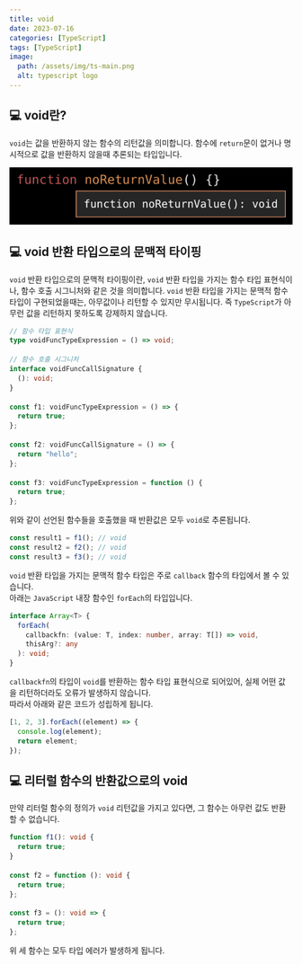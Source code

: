 ```yaml
---
title: void
date: 2023-07-16
categories: [TypeScript]
tags: [TypeScript]
image:
  path: /assets/img/ts-main.png
  alt: typescript logo
---
```


## 💻 void란?

`void`는 값을 반환하지 않는 함수의 리턴값을 의미합니다. 함수에 `return`문이 없거나 명시적으로 값을 반환하지 않을때 추론되는 타입입니다.

![void-function-example](/assets/img/void/void-function-example.png)

## 💻 void 반환 타입으로의 문맥적 타이핑

`void` 반환 타입으로의 문맥적 타이핑이란, `void` 반환 타입을 가지는 함수 타입 표현식이나, 함수 호출 시그니처와 같은 것을 의미합니다.
`void` 반환 타입을 가지는 문맥적 함수 타입이 구현되었을때는, 아무값이나 리턴할 수 있지만 무시됩니다. 즉 `TypeScript`가 아무런 값을 리턴하지 못하도록 강제하지 않습니다.

```typescript
// 함수 타입 표현식
type voidFuncTypeExpression = () => void;

// 함수 호출 시그니처
interface voidFuncCallSignature {
  (): void;
}

const f1: voidFuncTypeExpression = () => {
  return true;
};

const f2: voidFuncCallSignature = () => {
  return "hello";
};

const f3: voidFuncTypeExpression = function () {
  return true;
};
```

위와 같이 선언된 함수들을 호출했을 때 반환값은 모두 `void`로 추론됩니다.

```typescript
const result1 = f1(); // void
const result2 = f2(); // void
const result3 = f3(); // void
```

`void` 반환 타입을 가지는 문맥적 함수 타입은 주로 `callback` 함수의 타입에서 볼 수 있습니다.  
아래는 `JavaScript` 내장 함수인 `forEach`의 타입입니다.

```typescript
interface Array<T> {
  forEach(
    callbackfn: (value: T, index: number, array: T[]) => void,
    thisArg?: any
  ): void;
}
```

`callbackfn`의 타입이 `void`를 반환하는 함수 타입 표현식으로 되어있어, 실제 어떤 값을 리턴하더라도 오류가 발생하지 않습니다.  
따라서 아래와 같은 코드가 성립하게 됩니다.

```typescript
[1, 2, 3].forEach((element) => {
  console.log(element);
  return element;
});
```

## 💻 리터럴 함수의 반환값으로의 void

만약 리터럴 함수의 정의가 `void` 리턴값을 가지고 있다면, 그 함수는 아무런 값도 반환할 수 없습니다.

```typescript
function f1(): void {
  return true;
}

const f2 = function (): void {
  return true;
};

const f3 = (): void => {
  return true;
};
```

위 세 함수는 모두 타입 에러가 발생하게 됩니다.
